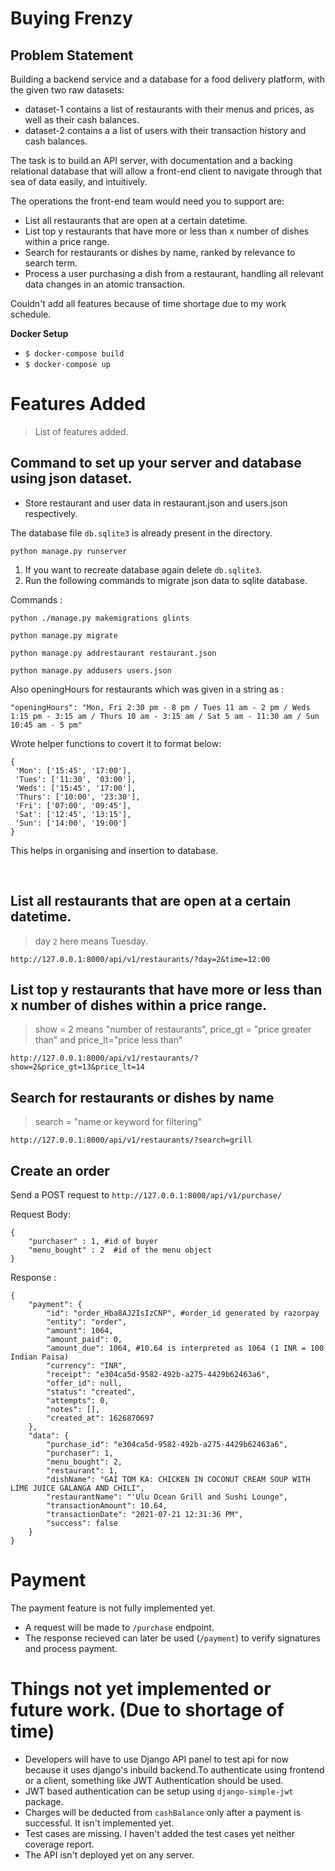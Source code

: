 # Buying Frenzy

## Problem Statement

Building a backend service and a database for a food delivery platform, with the given two raw datasets:
* dataset-1 contains a list of restaurants with their menus and prices, as well as their cash balances.
* dataset-2 contains a a list of users with their transaction history and cash balances.

The task is to build an API server, with documentation and a backing relational database that will allow a front-end client to navigate through that sea of data easily, and intuitively.

The operations the front-end team would need you to support are:
* List all restaurants that are open at a certain datetime.
* List top y restaurants that have more or less than x number of dishes within a price range.
* Search for restaurants or dishes by name, ranked by relevance to search term.
* Process a user purchasing a dish from a restaurant, handling all relevant data changes in an atomic transaction.

Couldn't add all features because of time shortage due to my work schedule.

**Docker Setup**

* `$ docker-compose build`
* `$ docker-compose up`

# Features Added 

> List of features added.

## Command to set up your server and database using json dataset.

* Store restaurant and user data in restaurant.json and users.json respectively.

The database file `db.sqlite3` is already present in the directory.
```
python manage.py runserver
```

1. If you want to recreate database again delete `db.sqlite3`.
2. Run the following commands to migrate json data to sqlite database.

Commands : 
```
python ./manage.py makemigrations glints

python manage.py migrate

python manage.py addrestaurant restaurant.json

python manage.py addusers users.json
```

Also openingHours for restaurants which was given in a string as :
```
"openingHours": "Mon, Fri 2:30 pm - 8 pm / Tues 11 am - 2 pm / Weds 1:15 pm - 3:15 am / Thurs 10 am - 3:15 am / Sat 5 am - 11:30 am / Sun 10:45 am - 5 pm"
```

Wrote helper functions to covert it to format below:
```
{
 'Mon': ['15:45', '17:00'],
 'Tues': ['11:30', '03:00'],
 'Weds': ['15:45', '17:00'],
 'Thurs': ['10:00', '23:30'],
 'Fri': ['07:00', '09:45'],
 'Sat': ['12:45', '13:15'],
 'Sun': ['14:00', '19:00'] 
}
```
This helps in organising and insertion to database.

<br>

## List all restaurants that are open at a certain datetime.

> day `2` here means Tuesday.

```
http://127.0.0.1:8000/api/v1/restaurants/?day=2&time=12:00
```

## List top y restaurants that have more or less than x number of dishes within a price range.

> show = 2 means "number of restaurants", price_gt = "price greater than" and price_lt="price less than"

```
http://127.0.0.1:8000/api/v1/restaurants/?show=2&price_gt=13&price_lt=14
```

## Search for restaurants or dishes by name

> search = "name or keyword for filtering"

```
http://127.0.0.1:8000/api/v1/restaurants/?search=grill
```

## Create an order

Send a POST request to `http://127.0.0.1:8000/api/v1/purchase/`

Request Body:
```
{
    "purchaser" : 1, #id of buyer
    "menu_bought" : 2  #id of the menu object
}
```

Response :
```
{
    "payment": {
        "id": "order_Hba8AJ2IsIzCNP", #order_id generated by razorpay
        "entity": "order",
        "amount": 1064,
        "amount_paid": 0,
        "amount_due": 1064, #10.64 is interpreted as 1064 (1 INR = 100 Indian Paisa)
        "currency": "INR",
        "receipt": "e304ca5d-9582-492b-a275-4429b62463a6",
        "offer_id": null,
        "status": "created",
        "attempts": 0,
        "notes": [],
        "created_at": 1626870697
    },
    "data": {
        "purchase_id": "e304ca5d-9582-492b-a275-4429b62463a6",
        "purchaser": 1,
        "menu_bought": 2,
        "restaurant": 1,
        "dishName": "GAI TOM KA: CHICKEN IN COCONUT CREAM SOUP WITH LIME JUICE GALANGA AND CHILI",
        "restaurantName": "'Ulu Ocean Grill and Sushi Lounge",
        "transactionAmount": 10.64,
        "transactionDate": "2021-07-21 12:31:36 PM",
        "success": false
    }
}
```

# Payment 

The payment feature is not fully implemented yet.

* A request will be made to `/purchase` endpoint.
* The response recieved can later be used (`/payment`) to verify signatures and process payment.


# Things not yet implemented or future work. (Due to shortage of time)

* Developers will have to use Django API panel to test api for now because it uses django's inbuild backend.To authenticate using frontend or a client, something like JWT Authentication should be used. 
* JWT based authentication can be setup using `django-simple-jwt` package.
* Charges will be deducted from `cashBalance` only after a payment is successful. It isn't implemented yet.
* Test cases are missing. I haven't added the test cases yet neither coverage report.
* The API isn't deployed yet on any server.




